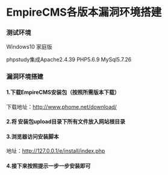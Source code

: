 # EmpireCMS各版本漏洞环境搭建

### 测试环境

Windows10 家庭版

phpstudy集成Apache2.4.39 PHP5.6.9 MySql5.7.26

### 漏洞环境搭建

#### 1.下载EmpireCMS安装包（按照所需版本下载）

下载地址：http://www.phome.net/download/

#### 2.将 安装包upload目录下所有文件放入网站根目录

#### 3.浏览器访问安装脚本

地址：http://127.0.0.1/e/install/index.php

#### 4.接下来按照提示一步一步安装即可